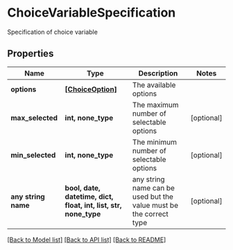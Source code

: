 # ChoiceVariableSpecification

Specification of choice variable

## Properties
Name | Type | Description | Notes
------------ | ------------- | ------------- | -------------
**options** | [**[ChoiceOption]**](ChoiceOption.md) | The available options | 
**max_selected** | **int, none_type** | The maximum number of selectable options | [optional] 
**min_selected** | **int, none_type** | The minimum number of selectable options | [optional] 
**any string name** | **bool, date, datetime, dict, float, int, list, str, none_type** | any string name can be used but the value must be the correct type | [optional]

[[Back to Model list]](../README.md#documentation-for-models) [[Back to API list]](../README.md#documentation-for-api-endpoints) [[Back to README]](../README.md)


